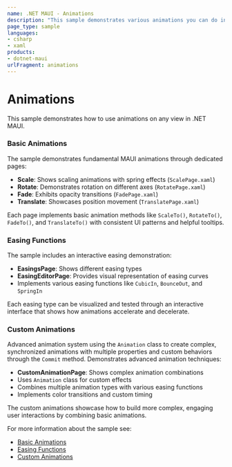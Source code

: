 ```yaml
---
name: .NET MAUI - Animations
description: "This sample demonstrates various animations you can do in .NET MAUI."
page_type: sample
languages:
- csharp
- xaml
products:
- dotnet-maui
urlFragment: animations
---
```


# Animations

This sample demonstrates how to use animations on any view in .NET MAUI.

### Basic Animations
The sample demonstrates fundamental MAUI animations through dedicated pages:
- **Scale**: Shows scaling animations with spring effects (`ScalePage.xaml`)
- **Rotate**: Demonstrates rotation on different axes (`RotatePage.xaml`) 
- **Fade**: Exhibits opacity transitions (`FadePage.xaml`)
- **Translate**: Showcases position movement (`TranslatePage.xaml`)

Each page implements basic animation methods like `ScaleTo()`, `RotateTo()`, `FadeTo()`, and `TranslateTo()` with consistent UI patterns and helpful tooltips.

### Easing Functions
The sample includes an interactive easing demonstration:
- **EasingsPage**: Shows different easing types
- **EasingEditorPage**: Provides visual representation of easing curves
- Implements various easing functions like `CubicIn`, `BounceOut`, and `SpringIn`

Each easing type can be visualized and tested through an interactive interface that shows how animations accelerate and decelerate.


### Custom Animations
Advanced animation system using the `Animation` class to create complex, synchronized animations with multiple properties and custom behaviors through the `Commit` method.
Demonstrates advanced animation techniques:
- **CustomAnimationPage**: Shows complex animation combinations
- Uses `Animation` class for custom effects
- Combines multiple animation types with various easing functions
- Implements color transitions and custom timing

The custom animations showcase how to build more complex, engaging user interactions by combining basic animations.

For more information about the sample see:

- [Basic Animations](https://docs.microsoft.com/dotnet/maui/user-interface/animation/basic)
- [Easing Functions](https://docs.microsoft.com/dotnet/maui/user-interface/animation/easing)
- [Custom Animations](https://docs.microsoft.com/dotnet/maui/user-interface/animation/custom)
